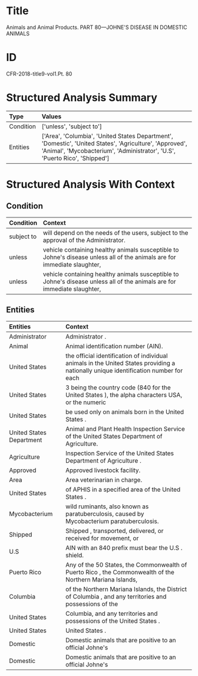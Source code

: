 # Title

 Animals and Animal Products. PART 80—JOHNE'S DISEASE IN DOMESTIC ANIMALS


# ID

 CFR-2018-title9-vol1.Pt. 80


# Structured Analysis Summary

| Type      | Values                                                                                                                                                                                |
|:----------|:--------------------------------------------------------------------------------------------------------------------------------------------------------------------------------------|
| Condition | ['unless', 'subject to']                                                                                                                                                              |
| Entities  | ['Area', 'Columbia', 'United States Department', 'Domestic', 'United States', 'Agriculture', 'Approved', 'Animal', 'Mycobacterium', 'Administrator', 'U.S', 'Puerto Rico', 'Shipped'] |


# Structured Analysis With Context

 


## Condition

| Condition   | Context                                                                                                                  |
|:------------|:-------------------------------------------------------------------------------------------------------------------------|
| subject to  | will depend on the needs of the users, subject to  the approval of the Administrator.                                    |
| unless      | vehicle containing healthy animals susceptible to Johne's disease unless all of the animals are for immediate slaughter, |
| unless      | vehicle containing healthy animals susceptible to Johne's disease unless all of the animals are for immediate slaughter, |


## Entities

| Entities                 | Context                                                                                                                             |
|:-------------------------|:------------------------------------------------------------------------------------------------------------------------------------|
| Administrator            | Administrator .                                                                                                                     |
| Animal                   | Animal  identification number (AIN).                                                                                                |
| United States            | the official identification of individual animals in the United States providing a nationally unique identification number for each |
| United States            | 3 being the country code (840 for the United States ), the alpha characters USA, or the numeric                                     |
| United States            | be used only on animals born in the United States .                                                                                 |
| United States Department | Animal and Plant Health Inspection Service of the United States Department  of Agriculture.                                         |
| Agriculture              | Inspection Service of the United States Department of Agriculture .                                                                 |
| Approved                 | Approved  livestock facility.                                                                                                       |
| Area                     | Area  veterinarian in charge.                                                                                                       |
| United States            | of APHIS in a specified area of the United States .                                                                                 |
| Mycobacterium            | wild ruminants, also known as paratuberculosis, caused by Mycobacterium  paratuberculosis.                                          |
| Shipped                  | Shipped , transported, delivered, or received for movement, or                                                                      |
| U.S                      | AIN with an 840 prefix must bear the U.S . shield.                                                                                  |
| Puerto Rico              | Any of the 50 States, the Commonwealth of  Puerto Rico , the Commonwealth of the Northern Mariana Islands,                          |
| Columbia                 | of the Northern Mariana Islands, the District of Columbia , and any territories and possessions of the                              |
| United States            | Columbia, and any territories and possessions of the United States .                                                                |
| United States            | United States .                                                                                                                     |
| Domestic                 | Domestic animals that are positive to an official Johne's                                                                           |
| Domestic                 | Domestic animals that are positive to an official Johne's                                                                           |


